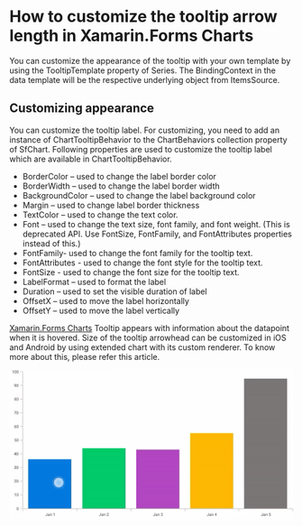 # How to customize the tooltip arrow length in Xamarin.Forms Charts

You can customize the appearance of the tooltip with your own template by using the TooltipTemplate property of Series. The BindingContext in the data template will be the respective underlying object from ItemsSource.
## Customizing appearance

You can customize the tooltip label. For customizing, you need to add an instance of ChartTooltipBehavior to the ChartBehaviors collection property of SfChart. Following properties are used to customize the tooltip label which are available in ChartTooltipBehavior.

* BorderColor – used to change the label border color
* BorderWidth – used to change the label border width
* BackgroundColor – used to change the label background color
* Margin – used to change label border thickness
* TextColor – used to change the text color.
* Font – used to change the text size, font family, and font weight. (This is deprecated API. Use FontSize, FontFamily, and 
  FontAttributes properties instead of this.)
* FontFamily- used to change the font family for the tooltip text.
* FontAttributes - used to change the font style for the tooltip text.
* FontSize - used to change the font size for the tooltip text.
* LabelFormat – used to format the label
* Duration – used to set the visible duration of label
* OffsetX – used to move the label horizontally
* OffsetY – used to move the label vertically
  
[Xamarin.Forms Charts](https://www.syncfusion.com/xamarin-ui-controls/xamarin-charts) Tooltip appears with information about the datapoint when it is hovered. Size of the tooltip arrowhead can be customized in iOS and Android by using extended chart with its custom renderer. To know more about this, please refer this article.

![](https://github.com/SyncfusionExamples/How-to-customize-the-tooltip-arrow-length-in-Xamarin.Forms-Charts/blob/main/Tooltip-Customized-ArrowHead-Length.gif)
